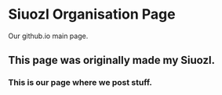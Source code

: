 # Siuozl Organisation Page
Our github.io main page.
## This page was originally made my Siuozl.
### This is our page where we post stuff.
